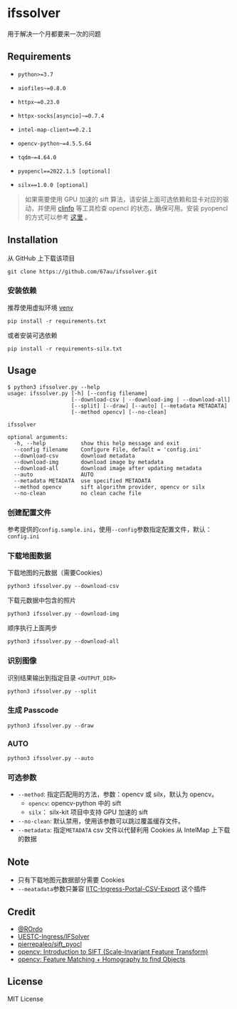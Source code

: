 # ifssolver

用于解决一个月都要来一次的问题

## Requirements
- `python>=3.7`
- `aiofiles~=0.8.0`
- `httpx~=0.23.0`
- `httpx-socks[asyncio]~=0.7.4`
- `intel-map-client==0.2.1`
- `opencv-python~=4.5.5.64`
- `tqdm~=4.64.0`

- `pyopencl==2022.1.5 [optional]`
- `silx==1.0.0 [optional]`

> 如果需要使用 GPU 加速的 sift 算法，请安装上面可选依赖和显卡对应的驱动，并使用 [clinfo](https://github.com/Oblomov/clinfo) 等工具检查 opencl 的状态，确保可用。安装 pyopencl 的方式可以参考 [这里](https://documen.tician.de/pyopencl/misc.html#installation) 。

## Installation

从 GitHub 上下载该项目

```shell
git clone https://github.com/67au/ifssolver.git
```

### 安装依赖

推荐使用虚拟环境 [venv](https://docs.python.org/zh-cn/3/library/venv.html)

```shell
pip install -r requirements.txt
```

或者安装可选依赖

```shell
pip install -r requirements-silx.txt
```

## Usage

```
$ python3 ifssolver.py --help
usage: ifssolver.py [-h] [--config filename]
                    [--download-csv | --download-img | --download-all]
                    [--split] [--draw] [--auto] [--metadata METADATA]
                    [--method opencv] [--no-clean]

ifssolver

optional arguments:
  -h, --help           show this help message and exit
  --config filename    Configure File, default = 'config.ini'
  --download-csv       download metadata
  --download-img       download image by metadata
  --download-all       download image after updating metadata
  --auto               AUTO
  --metadata METADATA  use specified METADATA
  --method opencv      sift algorithm provider, opencv or silx
  --no-clean           no clean cache file
```

### 创建配置文件

参考提供的`config.sample.ini`，使用`--config`参数指定配置文件，默认：`config.ini`

### 下载地图数据

下载地图的元数据（需要Cookies）

```shell
python3 ifssolver.py --download-csv
```

下载元数据中包含的照片

```shell
python3 ifssolver.py --download-img
```

顺序执行上面两步

```shell
python3 ifssolver.py --download-all
```

### 识别图像

识别结果输出到指定目录 `<OUTPUT_DIR>`

```shell
python3 ifssolver.py --split
```

### 生成 Passcode

```shell
python3 ifssolver.py --draw
```

### AUTO

```shell
python3 ifssolver.py --auto
```

### 可选参数
- `--method`: 指定匹配用的方法，参数：opencv 或 silx，默认为 opencv。
  - `opencv`: opencv-python 中的 sift 
  - `silx`： silx-kit 项目中支持 GPU 加速的 sift 
- `--no-clean`: 默认禁用，使用该参数可以跳过覆盖缓存文件。
- `--metadata`: 指定`METADATA` csv 文件以代替利用 Cookies 从 IntelMap 上下载的数据

## Note

- 只有下载地图元数据部分需要 Cookies
- `--meatadata`参数只兼容 [IITC-Ingress-Portal-CSV-Export](https://github.com/Zetaphor/IITC-Ingress-Portal-CSV-Export) 这个插件

## Credit

- [@ROrdo](https://github.com/RogerRordo) 
- [UESTC-Ingress/IFSolver](https://github.com/UESTC-Ingress/IFSolver)
- [pierrepaleo/sift_pyocl](https://github.com/pierrepaleo/sift_pyocl)
- [opencv: Introduction to SIFT (Scale-Invariant Feature Transform)](https://docs.opencv.org/4.5.4/da/df5/tutorial_py_sift_intro.html)
- [opencv: Feature Matching + Homography to find Objects](https://docs.opencv.org/4.5.4/d1/de0/tutorial_py_feature_homography.html)

## License

MIT License
